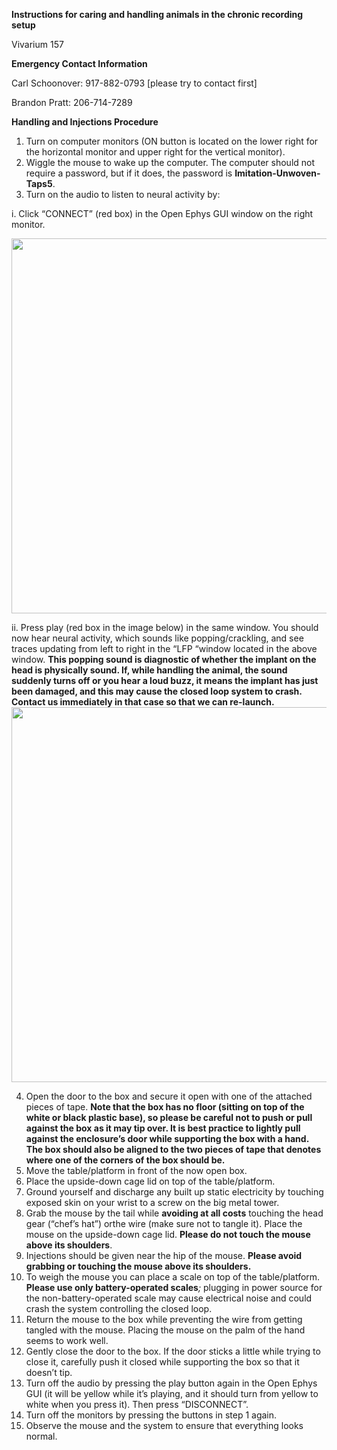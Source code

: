 **Instructions for caring and handling animals in the chronic recording setup**

Vivarium 157

**Emergency Contact Information**

Carl Schoonover: 917-882-0793 \[please try to contact first\]

Brandon Pratt: 206-714-7289

**Handling and Injections Procedure**

1. Turn on computer monitors (ON button is located on the lower right for the horizontal monitor and upper right for the vertical monitor).
2. Wiggle the mouse to wake up the computer. The computer should not require a password, but if it does, the password is **Imitation-Unwoven-Taps5**.
3. Turn on the audio to listen to neural activity by:

  i. Click “CONNECT” (red box) in the Open Ephys GUI window on the right monitor.

<img src="https://github.com/user-attachments/assets/e49d0856-8fbf-40e7-82ef-4efa83af36b0" width="600">

  ii. Press play (red box in the image below) in the same window. You should now hear neural activity, which sounds like popping/crackling, and see traces updating from left to right in the “LFP “window located in the above window. **This popping sound is diagnostic of whether the implant on the head is physically sound. If, while handling the animal, the sound suddenly turns off or you hear a loud buzz, it means the implant has just been damaged, and this may cause the closed loop system to crash. Contact us immediately in that case so that we can re-launch.**
<img src="https://github.com/user-attachments/assets/a4310929-e218-4962-887d-89e7eea3c859" width="600">

4. Open the door to the box and secure it open with one of the attached pieces of tape. **Note that the box has no floor (sitting on top of the white or black plastic base), so please be careful not to push or pull against the box as it may tip over. It is best practice to lightly pull against the enclosure’s door while supporting the box with a hand. The box should also be aligned to the two pieces of tape that denotes where one of the corners of the box should be.**
5. Move the table/platform in front of the now open box.
6. Place the upside-down cage lid on top of the table/platform.
7. Ground yourself and discharge any built up static electricity by touching exposed skin on your wrist to a screw on the big metal tower.
8. Grab the mouse by the tail while **avoiding at all costs** touching the head gear (“chef’s hat”) orthe wire (make sure not to tangle it). Place the mouse on the upside-down cage lid. **Please do not touch the mouse above its shoulders**.
9. Injections should be given near the hip of the mouse. **Please avoid grabbing or touching the mouse above its shoulders.**
10. To weigh the mouse you can place a scale on top of the table/platform. **Please use only battery-operated scales**_;_ plugging in power source for the non-battery-operated scale may cause electrical noise and could crash the system controlling the closed loop.
11. Return the mouse to the box while preventing the wire from getting tangled with the mouse. Placing the mouse on the palm of the hand seems to work well.
12. Gently close the door to the box. If the door sticks a little while trying to close it, carefully push it closed while supporting the box so that it doesn’t tip.
13. Turn off the audio by pressing the play button again in the Open Ephys GUI (it will be yellow while it’s playing, and it should turn from yellow to white when you press it). Then press “DISCONNECT”.
14. Turn off the monitors by pressing the buttons in step 1 again.
15. Observe the mouse and the system to ensure that everything looks normal.
